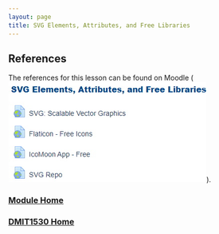 ```yaml
---
layout: page
title: SVG Elements, Attributes, and Free Libraries
---
```


## References
The references for this lesson can be found on Moodle (![moodle-links.jpg](files/moodle-links.jpg)).

### [Module Home](../module2.md)
### [DMIT1530 Home](../../)